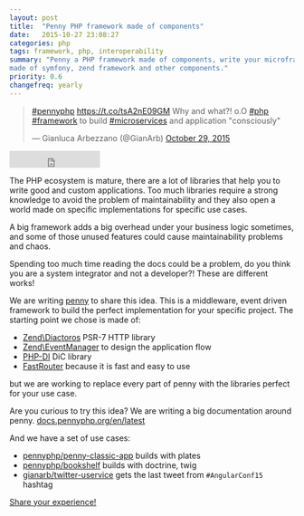 ```yaml
---
layout: post
title:  "Penny PHP framework made of components"
date:   2015-10-27 23:08:27
categories: php
tags: framework, php, interoperability
summary: "Penny a PHP framework made of components, write your microframework
made of symfony, zend framework and other components."
priority: 0.6
changefreq: yearly
---
```

<blockquote class="twitter-tweet tw-align-center" lang="en"><p lang="en" dir="ltr"><a href="https://twitter.com/hashtag/pennyphp?src=hash">#pennyphp</a> <a href="https://t.co/tsA2nE09GM">https://t.co/tsA2nE09GM</a> Why and what?! o.O <a href="https://twitter.com/hashtag/php?src=hash">#php</a> <a href="https://twitter.com/hashtag/framework?src=hash">#framework</a> to build <a href="https://twitter.com/hashtag/microservices?src=hash">#microservices</a> and application &quot;consciously&quot;</p>&mdash; Gianluca Arbezzano (@GianArb) <a href="https://twitter.com/GianArb/status/659762064446083073">October 29, 2015</a></blockquote>
<script async src="//platform.twitter.com/widgets.js" charset="utf-8"></script>


<p class="text-center">
<iframe src="https://ghbtns.com/github-btn.html?user=pennyphp&repo=penny&type=star&count=true&size=large" frameborder="0" scrolling="0" width="160px" height="30px"></iframe>
</p>

The PHP ecosystem is mature, there are a lot of libraries that help you to write
good and custom applications. Too much libraries require a strong knowledge to
avoid the problem of maintainability and they also open a world made on specific
implementations for specific use cases.

A big framework adds a big overhead under your business logic sometimes, and some
of those unused features could cause maintainability problems and chaos.

Spending too much time reading the docs could be a problem, do you think you are
a system integrator and not a developer?! These are different works!

We are writing [penny](https://github.com/pennyphp/penny) to share this idea.
This is a middleware, event driven framework to build the perfect
implementation for your specific project. The starting point we chose is made of:

* [Zend\Diactoros](https://github.com/zendframework/zend-diactoros) PSR-7 HTTP
library
* [Zend\EventManager](https://github.com/zendframework/zend-eventmanager) to
design the application flow
* [PHP-DI](https://php-di) DiC library
* [FastRouter](https://github.com/nikic/FastRoute) because it is fast and easy to
use

but we are working to replace every part of penny with the libraries perfect
for your use case.

Are you curious to try this idea? We are writing a big documentation around penny.
[docs.pennyphp.org/en/latest](http://docs.pennyphp.org/en/latest/)

And we have a set of use cases:

* [pennyphp/penny-classic-app](https://github.com/pennyphp/penny-classic-app)
builds with plates
* [pennyphp/bookshelf](https://github.com/pennyphp/bookshelf) builds with
doctrine, twig
* [gianarb/twitter-uservice](https://github.com/gianarb/twitter-uservice) gets
the last tweet from `#AngularConf15` hashtag

[Share your experience!](https://github.com/pennyphp/penny/issues?utf8=%E2%9C%93&q=is%3Aissue)

